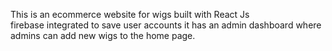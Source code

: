 This is an ecommerce website for wigs built with React Js  
firebase integrated to save user accounts 
it has an admin dashboard where admins can add new wigs to the home page.

